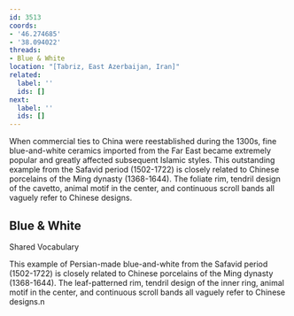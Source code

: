 ```yaml
---
id: 3513
coords:
- '46.274685'
- '38.094022'
threads:
- Blue & White
location: "[Tabriz, East Azerbaijan, Iran]"
related:
  label: ''
  ids: []
next:
  label: ''
  ids: []
---
```


When commercial ties to China were reestablished during the 1300s, fine blue-and-white ceramics imported from the Far East became extremely popular and greatly affected subsequent Islamic styles. This outstanding example from the Safavid period (1502-1722) is closely related to Chinese porcelains of the Ming dynasty (1368-1644). The foliate rim, tendril design of the cavetto, animal motif in the center, and continuous scroll bands all vaguely refer to Chinese designs.

## Blue & White

Shared Vocabulary

This example of Persian-made blue-and-white from the Safavid period (1502-1722) is closely related to Chinese porcelains of the Ming dynasty (1368-1644). The leaf-patterned rim, tendril design of the inner ring, animal motif in the center, and continuous scroll bands all vaguely refer to Chinese designs.n

